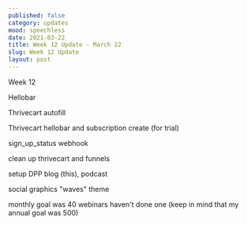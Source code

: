 ```yaml
---
published: false
category: updates
mood: speechless
date: 2021-03-22
title: Week 12 Update - March 22
slug: Week 12 Update
layout: post
---
```


Week 12

Hellobar

Thrivecart autofill 

Thrivecart hellobar and subscription create (for trial)

sign_up_status webhook

clean up thrivecart and funnels

setup DPP blog (this), podcast 

social graphics "waves" theme

monthly goal was 40 webinars
haven't done one
(keep in mind that my annual goal was 500)

